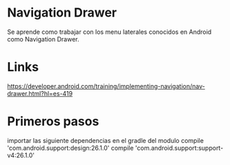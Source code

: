 # Navigation Drawer
Se aprende como trabajar con los menu laterales conocidos en Android como Navigation Drawer.

# Links
https://developer.android.com/training/implementing-navigation/nav-drawer.html?hl=es-419

# Primeros pasos
importar las siguiente dependencias en el gradle del modulo
    compile 'com.android.support:design:26.1.0'
    compile 'com.android.support:support-v4:26.1.0'